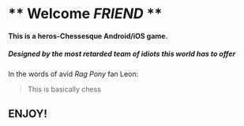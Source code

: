 # ** Welcome _FRIEND_ **
#### This is a heros-Chessesque Android/iOS game.

##### Designed by the most retarded team of idiots this world has to offer

In the words of avid _Rag Pony_ fan Leon:
> This is basically chess

## ENJOY!